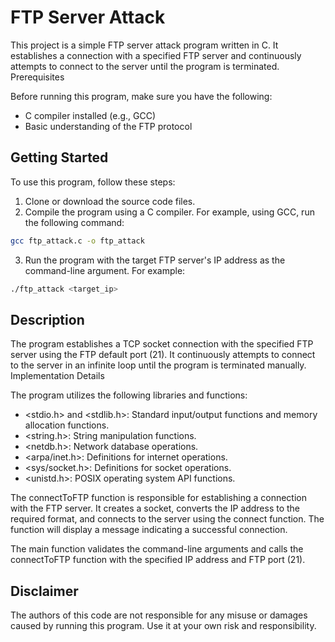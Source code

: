 # FTP Server Attack

This project is a simple FTP server attack program written in C. It establishes a connection with a specified FTP server and continuously attempts to connect to the server until the program is terminated.
Prerequisites

Before running this program, make sure you have the following:

- C compiler installed (e.g., GCC)
- Basic understanding of the FTP protocol

## Getting Started

To use this program, follow these steps:

1. Clone or download the source code files.
2. Compile the program using a C compiler. For example, using GCC, run the following command:
```sh
gcc ftp_attack.c -o ftp_attack
```
3. Run the program with the target FTP server's IP address as the command-line argument. For example:
```sh
./ftp_attack <target_ip>
```

## Description

The program establishes a TCP socket connection with the specified FTP server using the FTP default port (21). It continuously attempts to connect to the server in an infinite loop until the program is terminated manually.
Implementation Details

The program utilizes the following libraries and functions:

- <stdio.h> and <stdlib.h>: Standard input/output functions and memory allocation functions.
- <string.h>: String manipulation functions.
- <netdb.h>: Network database operations.
- <arpa/inet.h>: Definitions for internet operations.
- <sys/socket.h>: Definitions for socket operations.
- <unistd.h>: POSIX operating system API functions.

The connectToFTP function is responsible for establishing a connection with the FTP server. It creates a socket, converts the IP address to the required format, and connects to the server using the connect function. The function will display a message indicating a successful connection.

The main function validates the command-line arguments and calls the connectToFTP function with the specified IP address and FTP port (21).

## Disclaimer

The authors of this code are not responsible for any misuse or damages caused by running this program. Use it at your own risk and responsibility.